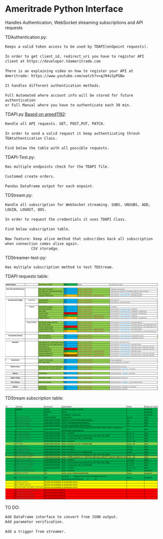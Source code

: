# Ameritrade Python Interface
Handles Authentication, WebSocket streaming subscriptions and API requests

TDAuthentication.py:

    Keeps a valid token access to be used by TDAPI(endpoint requests).
    
    In order to get client_id, redirect_uri you have to register API client at https://developer.tdameritrade.com
    
    There is an explaining video on how to register your API at Ameritrade: https://www.youtube.com/watch?v=qJ94sSyPGBw 
    
    It handles different authentication methods.
    
    Full Automated where account info will be stored for future authentication 
    or Full Manual where you have to authenticate each 30 min.
  
TDAPI.py [Based on areed1192](https://github.com/areed1192/td-ameritrade-python-api):

    Handle all API requests. GET, POST,PUT, PATCH.
  
    In order to send a valid request it keep authenticating throuh TDAtuthentication Class.
  
    Find below the table with all possible requests.
   
 
TDAPI-Test.py:

    Has multiple endpoints check for the TDAPI file.
  
    Customed create orders.
    
    Pandas DataFrame output for each enpoint.
  
TDStream.py:

    Handle all subscription for WebSocket streaming. SUBS, UNSUBS, ADD, LOGIN, LOGOUT, QOS.
  
    In order to request the credentials it uses TDAPI Class.
  
    Find below subscription table.
    
    New feature: Keep alive method that subscribes back all subscription when connection comes alive again.
                CSV storadge. 
 
TDStreamer-test-py:

    Has multiple subscription method to test TDStream.

TDAPI requests table:

![Screenshot](TDAPITable.png)

TDStream subscription table:

![Screenshot](TDStreamerTable.png)

TO DO: 

    Add DataFrame interface to convert from JSON output.
    Add parameter verification.
              
    Add a trigger from streamer.
